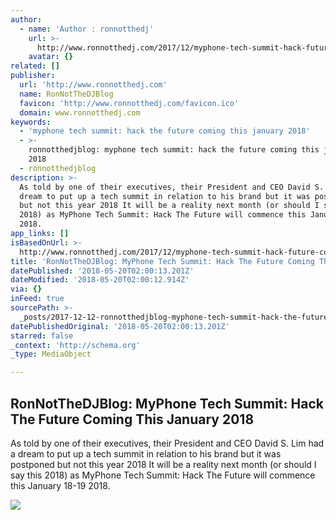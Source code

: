 ```yaml
---
author:
  - name: 'Author : ronnotthedj'
    url: >-
      http://www.ronnotthedj.com/2017/12/myphone-tech-summit-hack-future-coming.html
    avatar: {}
related: []
publisher:
  url: 'http://www.ronnotthedj.com'
  name: RonNotTheDJBlog
  favicon: 'http://www.ronnotthedj.com/favicon.ico'
  domain: www.ronnotthedj.com
keywords:
  - 'myphone tech summit: hack the future coming this january 2018'
  - >-
    ronnotthedjblog: myphone tech summit: hack the future coming this january
    2018
  - ronnotthedjblog
description: >-
  As told by one of their executives, their President and CEO David S. Lim had a
  dream to put up a tech summit in relation to his brand but it was postponed
  but not this year 2018 It will be a reality next month (or should I say this
  2018) as MyPhone Tech Summit: Hack The Future will commence this January 18-19
  2018.
app_links: []
isBasedOnUrl: >-
  http://www.ronnotthedj.com/2017/12/myphone-tech-summit-hack-future-coming.html?m=1
title: 'RonNotTheDJBlog: MyPhone Tech Summit: Hack The Future Coming This January 2018'
datePublished: '2018-05-20T02:00:13.201Z'
dateModified: '2018-05-20T02:00:12.914Z'
via: {}
inFeed: true
sourcePath: >-
  _posts/2017-12-12-ronnotthedjblog-myphone-tech-summit-hack-the-future-coming.md
datePublishedOriginal: '2018-05-20T02:00:13.201Z'
starred: false
_context: 'http://schema.org'
_type: MediaObject

---
```

<article style=""><h1>RonNotTheDJBlog: MyPhone Tech Summit: Hack The Future Coming This January 2018</h1><p>As told by one of their executives, their President and CEO David S. Lim had a dream to put up a tech summit in relation to his brand but it was postponed but not this year 2018 It will be a reality next month (or should I say this 2018) as MyPhone Tech Summit: Hack The Future will commence this January 18-19 2018.</p><img src="https://3.bp.blogspot.com/-v4bu-inTEs0/WikWyDCQZCI/AAAAAAAAfVY/8TxYFrHRutM-R32YRXlMJrOpdIQ48eUxwCLcBGAs/s400/myphone%2Btech%2Bsummit%2B2018.jpg" /></article>